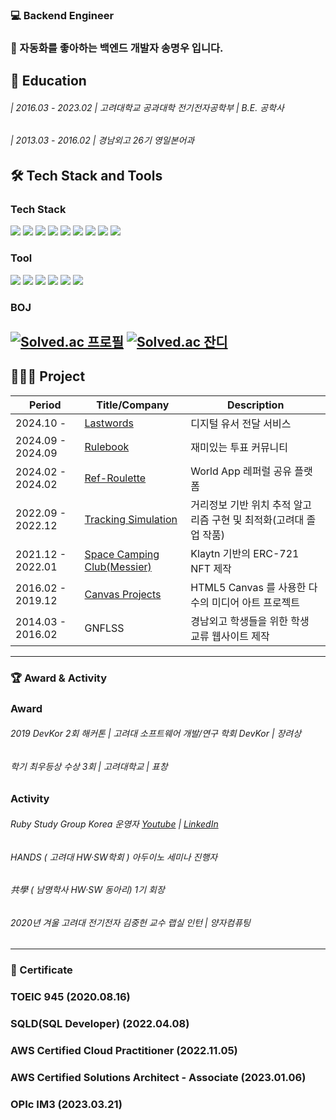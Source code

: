 ### 💻 Backend Engineer
### 🤖 자동화를 좋아하는 백엔드 개발자 송명우 입니다.

## 📖 Education
###### | 2016.03 - 2023.02 | 고려대학교 공과대학 전기전자공학부 | B.E. 공학사 
###### | 2013.03 - 2016.02 | 경남외고 26기 영일본어과

## 🛠 Tech Stack and Tools
### Tech Stack

<img src="https://img.shields.io/badge/Python-3776AB?style=flat-square&logo=c%2B%2B&logoColor=white&style=for-the-badge"/></a>
<img src="https://img.shields.io/badge/Ruby-CC342D?style=flat-square&logo=ruby&logoColor=white&style=for-the-badge"/></a>
<img src="https://img.shields.io/badge/JavaScript-F7DF1E?style=flat-square&logo=JavaScript&style=for-the-badge"/></a>
<img src="https://img.shields.io/badge/Vue-4FC08D?style=flat-square&logo=JavaScript&logoColor=white&style=for-the-badge"/></a>
<img src="https://img.shields.io/badge/Nuxt-764ABC?style=flat-square&logo=JavaScript&logoColor=white&style=for-the-badge"/></a>
<img src="https://img.shields.io/badge/HTML5-E34F26?style=flat-square&logo=HTML5&logoColor=white&style=for-the-badge"/></a>
<img src="https://img.shields.io/badge/CSS3-1572B6?style=flat-square&logo=CSS3&logoColor=white&style=for-the-badge"/></a>
<img src="https://img.shields.io/badge/MySQL-4479A1?style=flat-square&logo=MySQL&logoColor=white&style=for-the-badge"/></a>
<img src="https://img.shields.io/badge/Amazon AWS-232F3E?style=flat-square&logo=AWS&logoColor=white&style=for-the-badge"/></a>
### Tool

<img src="https://img.shields.io/badge/Git-F05032?style=flat-square&logo=c%2B%2B&logoColor=white&style=for-the-badge"/></a>
<img src="https://img.shields.io/badge/VS Code-217346?style=flat-square&logo=c%2B%2B&logoColor=white&style=for-the-badge"/></a>
<img src="https://img.shields.io/badge/Sentry-purple.svg?style=flat-square&logo=sentry&style=for-the-badge"/></a>
<img src="https://img.shields.io/badge/docker-%230db7ed.svg?style=flat-square&logo=docker&logoColor=white&style=for-the-badge"/></a>
<img src="https://img.shields.io/badge/jira-%230A0FFF.svg?style=flat-square&logo=jira&logoColor=white&style=for-the-badge"/></a>
<img src="https://img.shields.io/badge/confluence-%23172BF4.svg?style=flat-square&logo=confluence&logoColor=white&style=for-the-badge"/></a>

### BOJ

[![Solved.ac 프로필](https://mazassumnida.wtf/api/v2/generate_badge?boj=erados)](https://solved.ac/erados)
[![Solved.ac 잔디](http://mazandi.herokuapp.com/api?handle=erados&theme=dark)](https://solved.ac/erados)
---
## 🧑🏻‍💻 Project
|Period|Title/Company|Description|
|------|---|---|
|2024.10 - |[Lastwords](https://lastwords.the-babel.com)|디지털 유서 전달 서비스|
|2024.09 - 2024.09|[Rulebook](https://rulebook.the-babel.com)|재미있는 투표 커뮤니티|
|2024.02 - 2024.02|[Ref-Roulette](https://ref-roulette.com/home)|World App 레퍼럴 공유 플랫폼|
|2022.09 - 2022.12|[Tracking Simulation](https://github.com/erados/2022_Tracking_Simulation)|거리정보 기반 위치 추적 알고리즘 구현 및 최적화(고려대 졸업 작품)|
|2021.12 - 2022.01|[Space Camping Club(Messier)](https://github.com/erados/2021_Messier)|Klaytn 기반의 ERC-721 NFT 제작|
|2016.02 - 2019.12|[Canvas Projects](https://github.com/erados/MediaArts)| HTML5 Canvas 를 사용한 다수의 미디어 아트 프로젝트
|2014.03 - 2016.02|GNFLSS|경남외고 학생들을 위한 학생 교류 웹사이트 제작|

---
### 🏆 Award & Activity
### Award

###### 2019 DevKor 2회 해커톤 | 고려대 소프트웨어 개발/연구 학회 DevKor | 장려상
###### 학기 최우등상 수상 3회  | 고려대학교 |  표창
### Activity

###### Ruby Study Group Korea 운영자 [Youtube](https://www.youtube.com/@myungwoosong/videos) | [LinkedIn](https://www.linkedin.com/company/ruby-study-group-korea)
###### HANDS ( 고려대 HW·SW학회 ) 아두이노 세미나 진행자
###### 共學 ( 남명학사 HW·SW 동아리) 1기 회장
###### 2020년 겨울 고려대 전기전자 김중헌 교수 랩실 인턴 | 양자컴퓨팅
---
### 🔖 Certificate
### TOEIC 945 (2020.08.16)
### SQLD(SQL Developer) (2022.04.08)
### AWS Certified Cloud Practitioner (2022.11.05)
### AWS Certified Solutions Architect - Associate (2023.01.06)
### OPIc IM3 (2023.03.21)

